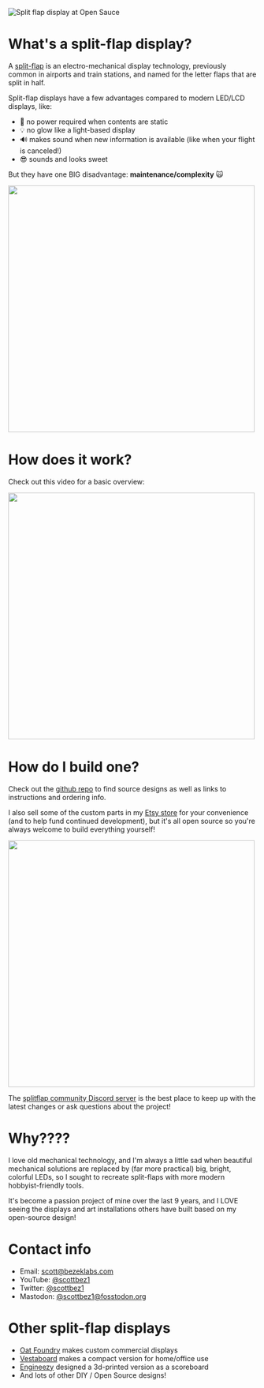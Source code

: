 
![Split flap display at Open Sauce](https://github.com/scottbez1/splitflap/assets/414890/4832a680-11b1-499a-898c-add77581a0cf)

# What's a split-flap display?
A [split-flap](https://en.wikipedia.org/wiki/Split-flap_display) is an electro-mechanical display technology, previously common in airports and train stations, and named for the letter flaps that are split in half.

Split-flap displays have a few advantages compared to modern LED/LCD displays, like:
- 🔋 no power required when contents are static
- 💡 no glow like a light-based display
- 🔊 makes sound when new information is available (like when your flight is canceled!)
- 😎 sounds and looks sweet

But they have one BIG disadvantage: **maintenance/complexity** 🙀

<img src="https://github.com/scottbez1/splitflap/assets/414890/3d8a3a0f-d62c-4e5b-8c95-237a9b1dba77" width="500" />


# How does it work?
Check out this video for a basic overview:

<a href="https://www.youtube.com/watch?v=UAQJJAQSg_g" target="_blank">
  <img src="../renders/howItWorksThumbnail.jpg" width="500" />
</a>

# How do I build one?
Check out the [github repo](https://github.com/scottbez1/splitflap) to find source designs as well as links to instructions and ordering info.

I also sell some of the custom parts in my [Etsy store](https://bezeklabs.etsy.com) for your convenience (and to help fund continued development), but it's all open source so you're always welcome to build everything yourself!

<a href="https://bezeklabs.etsy.com" target="_blank">
  <img src="https://github.com/scottbez1/splitflap/assets/414890/b07032e5-8054-4b27-93af-054afaed1b33" width="500" />
</a>

The [splitflap community Discord server](https://discord.com/invite/wgehm3PcrC) is the best place to keep up with the latest changes or ask questions about the project!

# Why????
I love old mechanical technology, and I'm always a little sad when beautiful mechanical solutions are replaced by (far more practical) big, bright, colorful LEDs, so I sought to recreate split-flaps with more modern hobbyist-friendly tools.

It's become a passion project of mine over the last 9 years, and I LOVE seeing the displays and art installations others have built based on my open-source design!

# Contact info
 - Email: scott@bezeklabs.com
 - YouTube: [@scottbez1](https://youtube.com/scottbez1)
 - Twitter: [@scottbez1](https://twitter.com/scottbez1)
 - Mastodon: [@scottbez1@fosstodon.org](https://fosstodon.org/@scottbez1)

# Other split-flap displays
 - [Oat Foundry](https://www.oatfoundry.com/split-flap/) makes custom commercial displays
 - [Vestaboard](https://www.vestaboard.com/) makes a compact version for home/office use
 - [Engineezy](https://www.youtube.com/watch?v=K_UEkRFP7fs) designed a 3d-printed version as a scoreboard
 - And lots of other DIY / Open Source designs!
